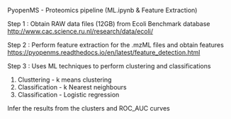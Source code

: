 
PyopenMS - Proteomics pipeline (ML.ipynb & Feature Extraction)

Step 1 : Obtain RAW data files (12GB) from Ecoli Benchmark database 
http://www.cac.science.ru.nl/research/data/ecoli/

Step 2 : Perform feature extraction for the .mzML files and obtain features
https://pyopenms.readthedocs.io/en/latest/feature_detection.html

Step 3 : Uses ML techniques to perform clustering and classifications

1) Clusttering - k means clustering
2) Classification - k Nearest neighbours
3) Classification - Logistic regression

Infer the results from the clusters and ROC_AUC curves


